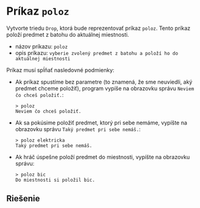 # Príkaz `poloz`

Vytvorte triedu `Drop`, ktorá bude reprezentovať príkaz `poloz`. Tento príkaz položí predmet z batohu do aktuálnej
miestnosti.

* názov príkazu: `poloz`
* opis príkazu: `vyberie zvolený predmet z batohu a položí ho do aktuálnej miestnosti`

Príkaz musí spĺňať nasledovné podmienky:

   * Ak príkaz spustíme bez parametre (to znamená, že sme neuviedli, aký predmet chceme položiť), program vypíše na
     obrazovku správu `Neviem čo chceš položiť.`:

      ```
      > poloz
      Neviem čo chceš položiť.
      ```

   * Ak sa pokúsime položiť predmet, ktorý pri sebe nemáme, vypíšte na obrazovku správu `Taký predmet pri sebe nemáš.`:

     ```
     > poloz elektricka
     Taký predmet pri sebe nemáš.
     ```

   * Ak hráč úspešne položí predmet do miestnosti, vypíšte na obrazovku správu:

     ```
     > poloz bic
     Do miestnosti si položil bic.
     ```


## Riešenie

```python

```

